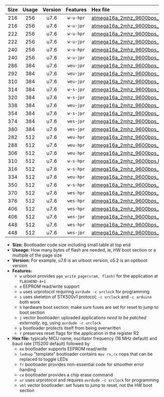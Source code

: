 |Size|Usage|Version|Features|Hex file|
|:-:|:-:|:-:|:-:|:--|
|216|256|u7.6|`w-u-hpr`|[atmega16a_2mhz_9600bps_ur.hex](https://raw.githubusercontent.com/stefanrueger/urboot/main//atmega16a_2mhz_9600bps_ur.hex)|
|216|256|u7.6|`w-u-jpr`|[atmega16a_2mhz_9600bps_ur_vbl.hex](https://raw.githubusercontent.com/stefanrueger/urboot/main//atmega16a_2mhz_9600bps_ur_vbl.hex)|
|222|256|u7.6|`w-u-hpr`|[atmega16a_2mhz_9600bps_lednop_ur.hex](https://raw.githubusercontent.com/stefanrueger/urboot/main//atmega16a_2mhz_9600bps_lednop_ur.hex)|
|222|256|u7.6|`w-u-jpr`|[atmega16a_2mhz_9600bps_lednop_ur_vbl.hex](https://raw.githubusercontent.com/stefanrueger/urboot/main//atmega16a_2mhz_9600bps_lednop_ur_vbl.hex)|
|240|256|u7.6|`w-u-hpr`|[atmega16a_2mhz_9600bps_lednop_fr_ur.hex](https://raw.githubusercontent.com/stefanrueger/urboot/main//atmega16a_2mhz_9600bps_lednop_fr_ur.hex)|
|240|256|u7.6|`w-u-jpr`|[atmega16a_2mhz_9600bps_lednop_fr_ur_vbl.hex](https://raw.githubusercontent.com/stefanrueger/urboot/main//atmega16a_2mhz_9600bps_lednop_fr_ur_vbl.hex)|
|286|384|u7.6|`weu-jpr`|[atmega16a_2mhz_9600bps_ee_ur_vbl.hex](https://raw.githubusercontent.com/stefanrueger/urboot/main//atmega16a_2mhz_9600bps_ee_ur_vbl.hex)|
|292|384|u7.6|`weu-jpr`|[atmega16a_2mhz_9600bps_ee_lednop_ur_vbl.hex](https://raw.githubusercontent.com/stefanrueger/urboot/main//atmega16a_2mhz_9600bps_ee_lednop_ur_vbl.hex)|
|310|384|u7.6|`weu-jpr`|[atmega16a_2mhz_9600bps_ee_lednop_fr_ur_vbl.hex](https://raw.githubusercontent.com/stefanrueger/urboot/main//atmega16a_2mhz_9600bps_ee_lednop_fr_ur_vbl.hex)|
|314|384|u7.6|`w-s-jpr`|[atmega16a_2mhz_9600bps_vbl.hex](https://raw.githubusercontent.com/stefanrueger/urboot/main//atmega16a_2mhz_9600bps_vbl.hex)|
|320|384|u7.6|`w-s-jpr`|[atmega16a_2mhz_9600bps_lednop_vbl.hex](https://raw.githubusercontent.com/stefanrueger/urboot/main//atmega16a_2mhz_9600bps_lednop_vbl.hex)|
|338|384|u7.6|`weu-jpr`|[atmega16a_2mhz_9600bps_ee_lednop_fr_ce_ur_vbl.hex](https://raw.githubusercontent.com/stefanrueger/urboot/main//atmega16a_2mhz_9600bps_ee_lednop_fr_ce_ur_vbl.hex)|
|354|384|u7.6|`w-s-jpr`|[atmega16a_2mhz_9600bps_lednop_fr_vbl.hex](https://raw.githubusercontent.com/stefanrueger/urboot/main//atmega16a_2mhz_9600bps_lednop_fr_vbl.hex)|
|374|384|u7.6|`wes-jpr`|[atmega16a_2mhz_9600bps_ee_vbl.hex](https://raw.githubusercontent.com/stefanrueger/urboot/main//atmega16a_2mhz_9600bps_ee_vbl.hex)|
|380|384|u7.6|`wes-jpr`|[atmega16a_2mhz_9600bps_ee_lednop_vbl.hex](https://raw.githubusercontent.com/stefanrueger/urboot/main//atmega16a_2mhz_9600bps_ee_lednop_vbl.hex)|
|282|512|u7.6|`weu-hpr`|[atmega16a_2mhz_9600bps_ee_ur.hex](https://raw.githubusercontent.com/stefanrueger/urboot/main//atmega16a_2mhz_9600bps_ee_ur.hex)|
|288|512|u7.6|`weu-hpr`|[atmega16a_2mhz_9600bps_ee_lednop_ur.hex](https://raw.githubusercontent.com/stefanrueger/urboot/main//atmega16a_2mhz_9600bps_ee_lednop_ur.hex)|
|306|512|u7.6|`weu-hpr`|[atmega16a_2mhz_9600bps_ee_lednop_fr_ur.hex](https://raw.githubusercontent.com/stefanrueger/urboot/main//atmega16a_2mhz_9600bps_ee_lednop_fr_ur.hex)|
|310|512|u7.6|`w-s-hpr`|[atmega16a_2mhz_9600bps.hex](https://raw.githubusercontent.com/stefanrueger/urboot/main//atmega16a_2mhz_9600bps.hex)|
|316|512|u7.6|`w-s-hpr`|[atmega16a_2mhz_9600bps_lednop.hex](https://raw.githubusercontent.com/stefanrueger/urboot/main//atmega16a_2mhz_9600bps_lednop.hex)|
|334|512|u7.6|`weu-hpr`|[atmega16a_2mhz_9600bps_ee_lednop_fr_ce_ur.hex](https://raw.githubusercontent.com/stefanrueger/urboot/main//atmega16a_2mhz_9600bps_ee_lednop_fr_ce_ur.hex)|
|350|512|u7.6|`w-s-hpr`|[atmega16a_2mhz_9600bps_lednop_fr.hex](https://raw.githubusercontent.com/stefanrueger/urboot/main//atmega16a_2mhz_9600bps_lednop_fr.hex)|
|370|512|u7.6|`wes-hpr`|[atmega16a_2mhz_9600bps_ee.hex](https://raw.githubusercontent.com/stefanrueger/urboot/main//atmega16a_2mhz_9600bps_ee.hex)|
|376|512|u7.6|`wes-hpr`|[atmega16a_2mhz_9600bps_ee_lednop.hex](https://raw.githubusercontent.com/stefanrueger/urboot/main//atmega16a_2mhz_9600bps_ee_lednop.hex)|
|406|512|u7.6|`wes-hpr`|[atmega16a_2mhz_9600bps_ee_lednop_fr.hex](https://raw.githubusercontent.com/stefanrueger/urboot/main//atmega16a_2mhz_9600bps_ee_lednop_fr.hex)|
|406|512|u7.6|`wes-jpr`|[atmega16a_2mhz_9600bps_ee_lednop_fr_vbl.hex](https://raw.githubusercontent.com/stefanrueger/urboot/main//atmega16a_2mhz_9600bps_ee_lednop_fr_vbl.hex)|
|448|512|u7.6|`wes-hpr`|[atmega16a_2mhz_9600bps_ee_lednop_fr_ce.hex](https://raw.githubusercontent.com/stefanrueger/urboot/main//atmega16a_2mhz_9600bps_ee_lednop_fr_ce.hex)|
|448|512|u7.6|`wes-jpr`|[atmega16a_2mhz_9600bps_ee_lednop_fr_ce_vbl.hex](https://raw.githubusercontent.com/stefanrueger/urboot/main//atmega16a_2mhz_9600bps_ee_lednop_fr_ce_vbl.hex)|

- **Size:** Bootloader code size including small table at top end
- **Useage:** How many bytes of flash are needed, ie, HW boot section or a multiple of the page size
- **Version:** For example, u7.6 is an urboot version, o5.2 is an optiboot version
- **Features:**
  + `w` urboot provides `pgm_write_page(sram, flash)` for the application at `FLASHEND-4+1`
  + `e` EEPROM read/write support
  + `u` uses urprotocol requiring `avrdude -c urclock` for programming
  + `s` uses skeleton of STK500v1 protocol; `-c urclock` and `-c arduino` both work
  + `h` hardware boot section: make sure fuses are set for reset to jump to boot section
  + `j` vector bootloader: uploaded applications *need to be patched externally*, eg, using `avrdude -c urclock`
  + `p` bootloader protects itself from being overwritten
  + `r` preserves reset flags for the application in the register R2
- **Hex file:** typically MCU name, oscillator frequency (16 MHz default) and baud rate (115200 default) followed by
  + `ee` bootloader supports EEPROM read/write
  + `lednop` "template" bootloader contains `mov rx,rx` nops that can be replaced to toggle LEDs
  + `fr` bootloader provides non-essential code for smoother error handing
  + `ce` bootloader provides a chip erase command
  + `ur` uses urprotocol and requires `avrdude -c urclock` for programming
  + `vbl` vector bootloader: set fuses to jump to reset, not the HW boot section
